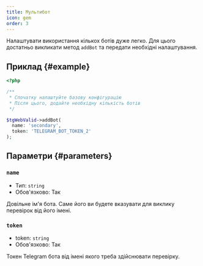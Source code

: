 ```yaml
---
title: Мультибот
icon: gem
order: 3
---
```


Налаштувати використання кількох ботів дуже легко. Для цього достатньо викликати метод `addBot` та передати необхідні налаштування.

## Приклад {#example}

```php
<?php

/**
 * Спочатку налаштуйте базову конфігурацію
 * Після цього, додайте необхідну кількість ботів
 */

$tgWebValid->addBot(
  name: 'secondary',
  token: 'TELEGRAM_BOT_TOKEN_2'
);
```

## Параметри {#parameters}

### `name`
- Тип: `string`
- Обов'язково: Так

Довільне ім'я бота. Саме його ви будете вказувати для виклику перевірок від його імені.

### `token`
- token: `string`
- Обов'язково: Так

Токен Telegram бота від імені якого треба здійснювати перевірку.